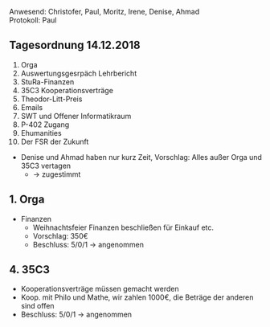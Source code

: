 ---
---

Anwesend: Christofer, Paul, Moritz, Irene, Denise, Ahmad  
Protokoll: Paul  

## Tagesordnung 14.12.2018

1. Orga
2. Auswertungsgesrpäch Lehrbericht
3. StuRa-Finanzen
4. 35C3 Kooperationsverträge
5. Theodor-Litt-Preis
6. Emails
7. SWT und Offener Informatikraum
8. P-402 Zugang
9. Ehumanities
10. Der FSR der Zukunft

  * Denise und Ahmad haben nur kurz Zeit, Vorschlag: Alles außer Orga und 35C3 vertagen
    * -> zugestimmt

## 1. Orga
  * Finanzen
    * Weihnachtsfeier Finanzen beschließen für Einkauf etc.
    * Vorschlag: 350€
    * Beschluss: 5/0/1 -> angenommen

## 4. 35C3
  * Kooperationsverträge müssen gemacht werden
  * Koop. mit Philo und Mathe, wir zahlen 1000€, die Beträge der anderen sind offen
  * Beschluss: 5/0/1 -> angenommen

